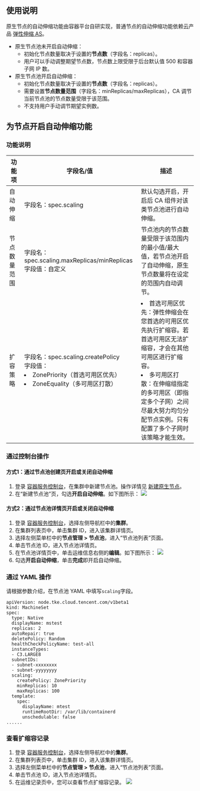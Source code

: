 
## 使用说明
原生节点的自动伸缩功能由容器平台自研实现，普通节点的自动伸缩功能依赖云产品 [弹性伸缩 AS](https://cloud.tencent.com/document/product/377)。
- 原生节点池未开启自动伸缩：
	- 初始化节点数量取决于设置的**节点数**（字段名：replicas）。
	- 用户可以手动调整期望节点数，节点数上限受限于后台默认值 500 和容器子网 IP 数。
- 原生节点池开启自动伸缩：
	- 初始化节点数量取决于设置的**节点数**（字段名：replicas）。
	- 需要设置**节点数量范围**（字段名：minReplicas/maxReplicas），CA 调节当前节点池的节点数量受限于该范围。
	- 不支持用户手动调节期望实例数。

## 为节点开启自动伸缩功能


### 功能说明

| 功能项       | 字段名/值                                                    | 描述                                                         |
| ------------ | ------------------------------------------------------------ | ------------------------------------------------------------ |
| 自动伸缩     | 字段名：spec.scaling                                         | 默认勾选开启，开启后 CA 组件对该类节点池进行自动伸缩。       |
| 节点数量范围 | 字段名：spec.scaling.maxReplicas/minReplicas<br>字段值：自定义 | 节点池内的节点数量受限于该范围内的最小值/最大值，若节点池开启了自动伸缩，原生节点数量将在设定的范围内自动调节。 |
| 扩容策略     | 字段名：spec.scaling.createPolicy<br>字段值：<li>ZonePriority（首选可用区优先） <li>ZoneEquality（多可用区打散） | <li>首选可用区优先：弹性伸缩会在您首选的可用区优先执行扩缩容。若首选可用区无法扩缩容，才会在其他可用区进行扩缩容。<li>多可用区打散：在伸缩组指定的多可用区（即指定多个子网）之间尽最大努力均匀分配节点实例。只有配置了多个子网时该策略才能生效。 |

### 通过控制台操作

#### 方式1：通过节点池创建页开启或关闭自动伸缩
1. 登录 [容器服务控制台](https://console.cloud.tencent.com/tke2)，在集群中新建节点池。操作详情见 [新建原生节点](https://cloud.tencent.com/document/product/457/78198)。
2. 在“新建节点池”页，勾选**开启自动伸缩**。如下图所示：
![](https://qcloudimg.tencent-cloud.cn/raw/b5e3116466033141435a301636a7bf91.png)








#### 方式2：通过节点池详情页开启或关闭自动伸缩

1. 登录 [容器服务控制台](https://console.cloud.tencent.com/tke2)，选择左侧导航栏中的**集群**。
2. 在集群列表页中，单击集群 ID，进入该集群详情页。
3. 选择左侧菜单栏中的**节点管理 > 节点池**，进入“节点池列表”页面。
4. 单击节点池 ID，进入节点池详情页。
5. 在节点池详情页中，单击运维信息右侧的**编辑**。如下图所示：
![](https://qcloudimg.tencent-cloud.cn/raw/536007795fe32de420c8f91fadb5c838.png)
6. 勾选**开启自动伸缩**，单击**完成**即开启自动伸缩。





### 通过 YAML 操作
请根据参数介绍，在节点池 YAML 中填写`scaling`字段。

```
apiVersion: node.tke.cloud.tencent.com/v1beta1
kind: MachineSet
spec:
  type: Native
  displayName: mstest
  replicas: 2
  autoRepair: true
  deletePolicy: Random
  healthCheckPolicyName: test-all
  instanceTypes:
  - C3.LARGE8
  subnetIDs:
  - subnet-xxxxxxxx
  - subnet-yyyyyyyy
  scaling:
    createPolicy: ZonePriority
    minReplicas: 10
    maxReplicas: 100
  template:
    spec:
      displayName: mtest
      runtimeRootDir: /var/lib/containerd
      unschedulable: false
......

```

### 查看扩缩容记录


1. 登录 [容器服务控制台](https://console.cloud.tencent.com/tke2)，选择左侧导航栏中的**集群**。
2. 在集群列表页中，单击集群 ID，进入该集群详情页。
3. 选择左侧菜单栏中的**节点管理 > 节点池**，进入“节点池列表”页面。
4. 单击节点池 ID，进入节点池详情页。
5. 在运维记录页中，您可以查看节点扩缩容记录。
![](https://qcloudimg.tencent-cloud.cn/raw/68fdae8b66da496b4b1e107bd4b43e91.png)
